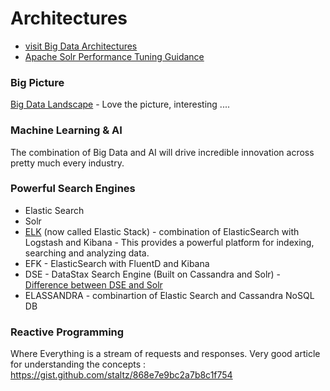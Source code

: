 # Architectures
* [visit Big Data Architectures](https://github.com/sambos/Architecture/wiki)
* [Apache Solr Performance Tuning Guidance](solr-tuning.md)

### Big Picture
[Big Data Landscape](http://mattturck.com/wp-content/uploads/2016/03/Big-Data-Landscape-2016-v18-FINAL.png) - Love the picture, interesting ....   

### Machine Learning & AI
The combination of Big Data and AI will drive incredible innovation across pretty much every industry.


### Powerful Search Engines
* Elastic Search
* Solr
* [ELK](https://www.elastic.co/videos/introduction-to-the-elk-stack) (now called Elastic Stack) - combination of ElasticSearch with Logstash and Kibana - This provides a powerful platform for indexing, searching and analyzing data.
* EFK - ElasticSearch with FluentD and Kibana
* DSE - DataStax Search Engine (Built on Cassandra and Solr) - [Difference between DSE and Solr](https://docs.datastax.com/en/dse/5.1/dse-admin/datastax_enterprise/search/searchOssSolrDiff.html?hl=dse%2Csolr)
* ELASSANDRA - combinartion of Elastic Search and Cassandra NoSQL DB

### Reactive Programming
Where Everything is a stream of requests and responses. Very good article for understanding the concepts : https://gist.github.com/staltz/868e7e9bc2a7b8c1f754
